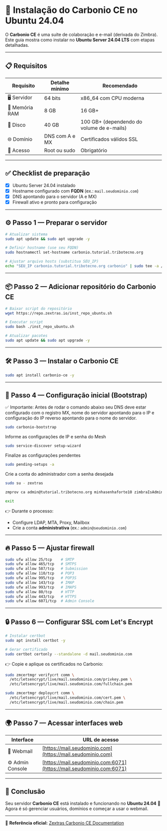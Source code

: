 # 🚀 Instalação do Carbonio CE no Ubuntu 24.04

O **Carbonio CE** é uma suíte de colaboração e e-mail (derivada do Zimbra).  
Este guia mostra como instalar no **Ubuntu Server 24.04 LTS** com etapas detalhadas.  

---

## 📋 Requisitos

| Requisito        | Detalhe mínimo | Recomendado |
|------------------|----------------|-------------|
| 🖥️ Servidor       | 64 bits        | x86_64 com CPU moderna |
| 💾 Memória RAM    | 8 GB           | 16 GB+ |
| 💽 Disco         | 40 GB          | 100 GB+ (dependendo do volume de e-mails) |
| 🌐 Domínio       | DNS com A e MX | Certificados válidos SSL |
| 🔑 Acesso        | Root ou sudo   | Obrigatório |

---

## ✅ Checklist de preparação

- [x] Ubuntu Server 24.04 instalado  
- [x] Hostname configurado com **FQDN** (ex.: `mail.seudominio.com`)  
- [x] DNS apontando para o servidor (A e MX)  
- [x] Firewall ativo e pronto para configuração  

---

## ⚙️ Passo 1 — Preparar o servidor

```bash
# Atualizar sistema
sudo apt update && sudo apt upgrade -y

# Definir hostname (use seu FQDN)
sudo hostnamectl set-hostname carbonio.tutorial.tribotecno.org

# Ajustar arquivo hosts (substitua SEU_IP)
echo "SEU_IP carbonio.tutorial.tribotecno.org carbonio" | sudo tee -a /etc/hosts
````

---

## 📦 Passo 2 — Adicionar repositório do Carbonio CE

```bash
# Baixar script do repositório
wget https://repo.zextras.io/inst_repo_ubuntu.sh

# Executar script
sudo bash ./inst_repo_ubuntu.sh

# Atualizar pacotes
sudo apt update && sudo apt upgrade -y
```

---

## 🛠️ Passo 3 — Instalar o Carbonio CE

```bash
sudo apt install carbonio-ce -y
```

---

## 🔧 Passo 4 — Configuração inicial (Bootstrap)

✅ Importante:  Antes de rodar o comando abaixo seu DNS deve estar configurado com o registro MX, nome do servidor apontando para o IP e configuração do IP reverso apontando para o nome do servidor.

```bash
sudo carbonio-bootstrap
```
Informe as configurações de IP e senha do Mesh
```bash
sudo service-discover setup-wizard
```
Finalize as configurações pendentes
```bash
sudo pending-setups -a
```
Crie a conta do administrador com a senha desejada
```bash
sudo su - zextras
```
```bash
zmprov ca admin@tutorial.tribotecno.org minhasenhaforte10 zimbraIsAdminAccount TRUE
```
```bash
exit
```

👉 Durante o processo:

* Configure LDAP, MTA, Proxy, Mailbox
* Crie a conta **administrativa** (ex.: `admin@seudominio.com`)

---

## 🔥 Passo 5 — Ajustar firewall

```bash
sudo ufw allow 25/tcp    # SMTP
sudo ufw allow 465/tcp   # SMTPS
sudo ufw allow 587/tcp   # Submission
sudo ufw allow 110/tcp   # POP3
sudo ufw allow 995/tcp   # POP3S
sudo ufw allow 143/tcp   # IMAP
sudo ufw allow 993/tcp   # IMAPS
sudo ufw allow 80/tcp    # HTTP
sudo ufw allow 443/tcp   # HTTPS
sudo ufw allow 6071/tcp  # Admin Console
```

---

## 🔒 Passo 6 — Configurar SSL com Let's Encrypt

```bash
# Instalar certbot
sudo apt install certbot -y

# Gerar certificado
sudo certbot certonly --standalone -d mail.seudominio.com
```

👉 Copie e aplique os certificados no Carbonio:

```bash
sudo zmcertmgr verifycrt comm \
  /etc/letsencrypt/live/mail.seudominio.com/privkey.pem \
  /etc/letsencrypt/live/mail.seudominio.com/fullchain.pem

sudo zmcertmgr deploycrt comm \
  /etc/letsencrypt/live/mail.seudominio.com/cert.pem \
  /etc/letsencrypt/live/mail.seudominio.com/chain.pem
```

---

## 🌍 Passo 7 — Acessar interfaces web

| Interface        | URL de acesso                                                        |
| ---------------- | -------------------------------------------------------------------- |
| 📧 Webmail       | [https://mail.seudominio.com](https://mail.seudominio.com)           |
| ⚙️ Admin Console | [https://mail.seudominio.com:6071](https://mail.seudominio.com:6071) |

---

## 🎉 Conclusão

Seu servidor **Carbonio CE** está instalado e funcionando no **Ubuntu 24.04** 🚀
Agora é só gerenciar usuários, domínios e começar a usar o webmail.

---

📌 **Referência oficial:** [Zextras Carbonio CE Documentation](https://docs.zextras.com/carbonio-ce/html/install/scenarios/single-server-scenario.html)

